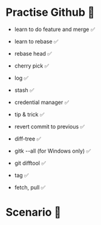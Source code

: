 # Practise Github 🍁

- learn to do feature and merge     ✅
- learn to rebase                   ✅
- rebase head                       ✅
- cherry pick                       ✅
- log                               ✅
- stash                             ✅ 
- credential manager                ✅
- tip & trick                       ✅
- revert commit to previous         ✅
- diff-tree                         ✅

- gitk --all (for Windows only)     ✅
- git difftool                      ✅
- tag                               ✅
- fetch, pull                       ✅

# Scenario  🐲